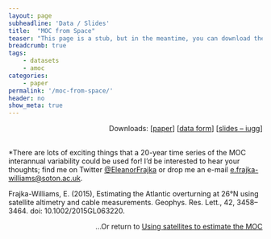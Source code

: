 ```yaml
---
layout: page
subheadline: 'Data / Slides'
title:  "MOC from Space"
teaser: "This page is a stub, but in the meantime, you can download the paper or data* or slides from my talk at IUGG using the links above."
breadcrumb: true
tags:
    - datasets
    - amoc
categories:
    - paper
permalink: '/moc-from-space/'
header: no
show_meta: true
---
```


<div align="right">Downloads: [<a href="http://dx.doi.org/10.1002/2015GL063220">paper</a>] [<a href="/data-form-moc-from-space/">data form</a>] [<a href="http://www.slideshare.net/eleanorfrajka/2015-06talkmtgiuggefwmocfromspacewide">slides – iugg</a>]</div><br/>

*There are lots of exciting things that a 20-year time series of the MOC interannual variability could be used for! I’d be interested to hear your thoughts; find me on Twitter <a href="http://twitter.com/eleanorfrajka">@EleanorFrajka</a> or drop me an e-mail <a href="mailto:e.frajka-williams@soton.ac.uk">e.frajka-williams@soton.ac.uk</a>.

Frajka-Williams, E. (2015), Estimating the Atlantic overturning at 26°N using satellite altimetry and cable measurements. Geophys. Res. Lett., 42, 3458–3464. doi: 10.1002/2015GL063220.

<div align="right">...Or return to <a href="/2015/using-satellite-data-to-estimate-the-moc/">Using satellites to estimate the MOC</a></div>
<!--{: .t60 }
{% include list-posts.html tag='post format' %}-->

[data-form]: /data-form-moc-from-space/